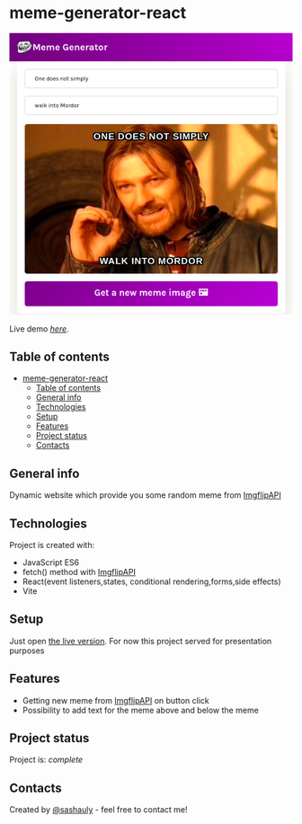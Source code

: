 # meme-generator-react

![Overview](./misc/overview.png)

Live demo [_here_](https://sashauly.github.io/meme-generator-react/).

## Table of contents

- [meme-generator-react](#meme-generator-react)
  - [Table of contents](#table-of-contents)
  - [General info](#general-info)
  - [Technologies](#technologies)
  - [Setup](#setup)
  - [Features](#features)
  - [Project status](#project-status)
  - [Contacts](#contacts)

## General info

Dynamic website which provide you some random meme from [ImgflipAPI](https://imgflip.com/api)

## Technologies

Project is created with:

- JavaScript ES6
- fetch() method with [ImgflipAPI](https://imgflip.com/api)
- React(event listeners,states, conditional rendering,forms,side effects)
- Vite

## Setup

Just open [the live version](https://sashauly.github.io/meme-generator-react/). For now this project served for presentation purposes

## Features

- Getting new meme from [ImgflipAPI](https://imgflip.com/api) on button click
- Possibility to add text for the meme above and below the meme

## Project status

Project is: _complete_

## Contacts

Created by [@sashauly](https://t.me/sashauly) - feel free to contact me!
